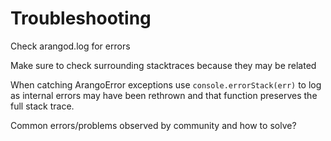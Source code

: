 # Troubleshooting

Check arangod.log for errors

Make sure to check surrounding stacktraces because they may be related

When catching ArangoError exceptions use `console.errorStack(err)` to log as internal errors may have been rethrown and that function preserves the full stack trace.

<!-- State of debugging in Foxx is bad and we should feel bad -->

Common errors/problems observed by community and how to solve?

